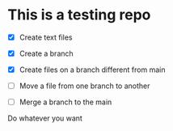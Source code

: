 # This is a testing repo

- [x] Create text files
- [x]	Create a branch
- [x]	Create files on a branch different from main
- [ ]	Move a file from one branch to another
- [ ]	Merge a branch to the main


Do whatever you want


